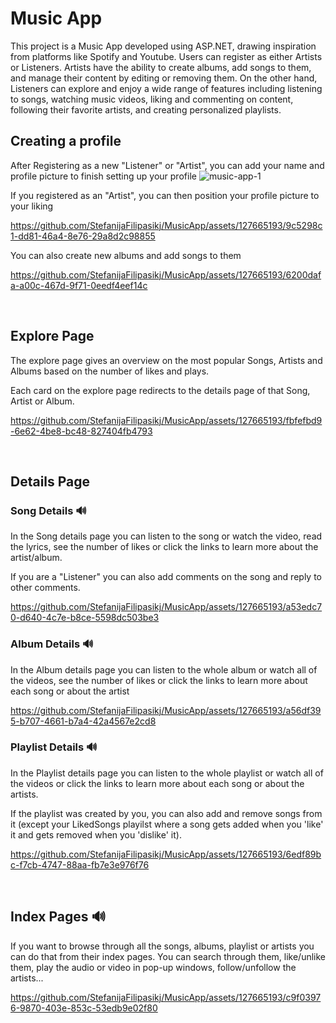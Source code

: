 # Music App
This project is a Music App developed using ASP.NET, drawing inspiration from platforms like Spotify and Youtube. Users can register as either Artists or Listeners. Artists have the ability to create albums, add songs to them, and manage their content by editing or removing them. On the other hand, Listeners can explore and enjoy a wide range of features including listening to songs, watching music videos, liking and commenting on content, following their favorite artists, and creating personalized playlists.

## Creating a profile
After Registering as a new "Listener" or "Artist", you can add your name and profile picture to finish setting up your profile
![music-app-1](https://github.com/StefanijaFilipasikj/MusicApp/assets/127665193/1aef940d-7d77-4669-a783-d49a320ac5d2)

If you registered as an "Artist", you can then position your profile picture to your liking

https://github.com/StefanijaFilipasikj/MusicApp/assets/127665193/9c5298c1-dd81-46a4-8e76-29a8d2c98855

You can also create new albums and add songs to them

https://github.com/StefanijaFilipasikj/MusicApp/assets/127665193/6200dafa-a00c-467d-9f71-0eedf4eef14c

<br />

## Explore Page 
The explore page gives an overview on the most popular Songs, Artists and Albums based on the number of likes and plays.

Each card on the explore page redirects to the details page of that Song, Artist or Album.

https://github.com/StefanijaFilipasikj/MusicApp/assets/127665193/fbfefbd9-6e62-4be8-bc48-827404fb4793

<br />

## Details Page
### Song Details :loud_sound:	

In the Song details page you can listen to the song or watch the video, read the lyrics, see the number of likes or click the links to learn more about the artist/album.

If you are a "Listener" you can also add comments on the song and reply to other comments.

https://github.com/StefanijaFilipasikj/MusicApp/assets/127665193/a53edc70-d640-4c7e-b8ce-5598dc503be3

### Album Details :loud_sound:	

In the Album details page you can listen to the whole album or watch all of the videos, see the number of likes or click the links to learn more about each song or about the artist
  
https://github.com/StefanijaFilipasikj/MusicApp/assets/127665193/a56df395-b707-4661-b7a4-42a4567e2cd8

### Playlist Details :loud_sound:	

In the Playlist details page you can listen to the whole playlist or watch all of the videos or click the links to learn more about each song or about the artists.

If the playlist was created by you, you can also add and remove songs from it (except your LikedSongs playilst where a song gets added when you 'like' it and gets removed when you 'dislike' it).
  
https://github.com/StefanijaFilipasikj/MusicApp/assets/127665193/6edf89bc-f7cb-4747-88aa-fb7e3e976f76

<br />

## Index Pages :loud_sound:	
If you want to browse through all the songs, albums, playlist or artists you can do that from their index pages. You can search through them, like/unlike them, play the audio or video in pop-up windows, follow/unfollow the artists...

https://github.com/StefanijaFilipasikj/MusicApp/assets/127665193/c9f03976-9870-403e-853c-53edb9e02f80	
